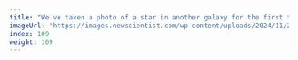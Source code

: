 ```yaml
---
title: "We've taken a photo of a star in another galaxy for the first time"
imageUrl: "https://images.newscientist.com/wp-content/uploads/2024/11/20164541/SEI_230303299.jpg?width=788"
index: 109
weight: 109
---
```


